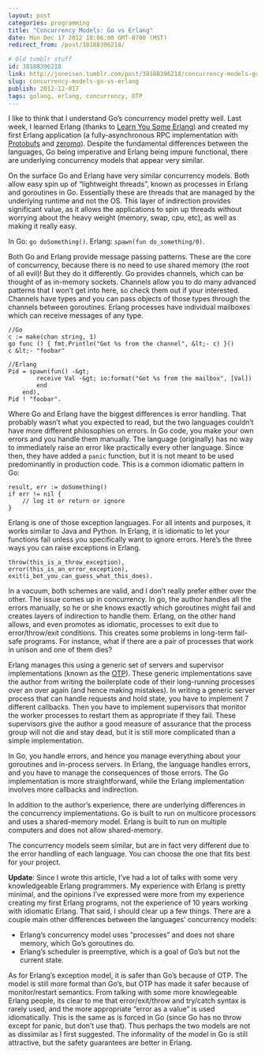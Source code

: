 ```yaml
---
layout: post
categories: programming
title: "Concurrency Models: Go vs Erlang"
date: Mon Dec 17 2012 18:06:00 GMT-0700 (MST)
redirect_from: /post/38188396218/

# Old tumblr stuff
id: 38188396218
link: http://joneisen.tumblr.com/post/38188396218/concurrency-models-go-vs-erlang
slug: concurrency-models-go-vs-erlang
publish: 2012-12-017
tags: golang, erlang, concurrency, OTP
---
```



I like to think that I understand Go’s concurrency model pretty well. Last week, I learned Erlang (thanks to [Learn You Some Erlang](http://learnyousomeerlang.com/)) and created my first Erlang application (a fully-asynchronous RPC implementation with [Protobufs](http://code.google.com/protobuf) and [zeromq](http://zeromq.org)). Despite the fundamental differences between the languages, Go being imperative and Erlang being impure functional, there are underlying concurrency models that appear very similar.

On the surface Go and Erlang have very similar concurrency models. Both allow easy spin up of “lightweight threads”, known as processes in Erlang and goroutines in Go. Essentially these are threads that are managed by the underlying runtime and not the OS. This layer of indirection provides significant value, as it allows the applications to spin up threads without worrying about the heavy weight (memory, swap, cpu, etc), as well as making it really easy.

In Go: `go doSomething()`. Erlang: `spawn(fun do_something/0)`.

Both Go and Erlang provide message passing patterns. These are the core of concurrency, because there is no need to use shared memory (the root of all evil)! But they do it differently. Go provides channels, which can be thought of as in-memory sockets. Channels allow you to do many advanced patterns that I won’t get into here, so check them out if your interested. Channels have types and you can pass objects of those types through the channels between goroutines. Erlang processes have individual mailboxes which can receive messages of any type.

    //Go
    c := make(chan string, 1)
    go func () { fmt.Println("Got %s from the channel", &lt;- c) }()
    c &lt;- "foobar"

    //Erlang
    Pid = spawn(fun() -&gt;
            receive Val -&gt; io:format("Got %s from the mailbox", [Val])
            end
        end),
    Pid ! "foobar".

Where Go and Erlang have the biggest differences is error handling. That probably wasn’t what you expected to read, but the two languages couldn’t have more different philosophies on errors. In Go code, you make your own errors and you handle them manually. The language (originally) has no way to immediately raise an error like practically every other language. Since then, they have added a `panic` function, but it is not meant to be used predominantly in production code. This is a common idiomatic pattern in Go:

    result, err := doSomething()
    if err != nil {
        // log it or return or ignore
    }

Erlang is one of those exception languages. For all intents and purposes, it works similar to Java and Python. In Erlang, it is idiomatic to let your functions fail unless you specifically want to ignore errors. Here’s the three ways you can raise exceptions in Erlang.

    throw(this_is_a_throw_exception),
    error(this_is_an_error_exception),
    exit(i_bet_you_can_guess_what_this_does).

In a vacuum, both schemes are valid, and I don’t really prefer either over the other. The issue comes up in concurrency. In go, the author handles all the errors manually, so he or she knows exactly which goroutines might fail and creates layers of indirection to handle them. Erlang, on the other hand allows, and even promotes as idiomatic, processes to exit due to error/throw/exit conditions. This creates some problems in long-term fail-safe programs. For instance, what if there are a pair of processes that work in unison and one of them dies?

Erlang manages this using a generic set of servers and supervisor implementations (known as the [OTP](http://www.erlang.org/doc/design_principles/gen_server_concepts.html)). These generic implementations save the author from writing the boilerplate code of their long-running processes over an over again (and hence making mistakes). In writing a generic server process that can handle requests and hold state, you have to implement 7 different callbacks. Then you have to implement supervisors that monitor the worker processes to restart them as appropriate if they fail. These supervisors give the author a good measure of assurance that the process group will not die and stay dead, but it is still more complicated than a simple implementation.

In Go, you handle errors, and hence you manage everything about your goroutines and in-process servers. In Erlang, the language handles errors, and you have to manage the consequences of those errors. The Go implementation is more straightforward, while the Erlang implementation involves more callbacks and indirection.

In addition to the author’s experience, there are underlying differences in the concurrency implementations. Go is built to run on multicore processors and uses a shared-memory model. Erlang is built to run on multiple computers and does not allow shared-memory.

The concurrency models seem similar, but are in fact very different due to the error handling of each language. You can choose the one that fits best for your project.

**Update**: Since I wrote this article, I’ve had a lot of talks with some very knowledgeable Erlang programmers. My experience with Erlang is pretty minimal, and the opinions I’ve expressed were more from my experience creating my first Erlang programs, not the experience of 10 years working with idiomatic Erlang. That said, I should clear up a few things. There are a couple main other differences between the languages’ concurrency models:

-   Erlang’s concurrency model uses “processes” and does not share memory, which Go’s goroutines do.
-   Erlang’s scheduler is preemptive, which is a goal of Go’s but not the current state.

As for Erlang’s exception model, it is safer than Go’s because of OTP. The model is still more formal than Go’s, but OTP has made it safer because of monitor/restart semantics. From talking with some more knowlegeable Erlang people, its clear to me that error/exit/throw and try/catch syntax is rarely used, and the more appropriate “error as a value” is used idiomatically. This is the same as is forced in Go (since Go has no throw except for panic, but don’t use that). Thus perhaps the two models are not as dissimilar as I first suggested. The informality of the model in Go is still attractive, but the safety guarantees are better in Erlang.
